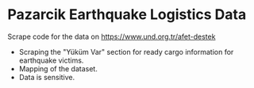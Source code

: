 # Pazarcik Earthquake Logistics Data
Scrape code for the data on https://www.und.org.tr/afet-destek
- Scraping the "Yüküm Var" section for ready cargo information for earthquake victims. 
- Mapping of the dataset. 
- Data is sensitive. 
